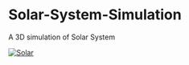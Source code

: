 # Solar-System-Simulation
A 3D simulation of Solar System

[![Solar](https://img.shields.io/badge/Play_Game-blue?style=flat)](https://ysd98.github.io/Solar-System-Simulation/)
